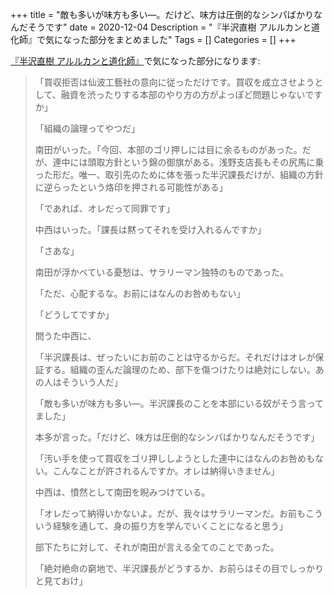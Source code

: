 +++
title = "敵も多いが味方も多い—。だけど、味方は圧倒的なシンパばかりなんだそうです"
date = 2020-12-04
Description = "『半沢直樹 アルルカンと道化師』で気になった部分をまとめました"
Tags = []
Categories = []
+++

[『半沢直樹 アルルカンと道化師』](https://www.amazon.co.jp/%E5%8D%8A%E6%B2%A2%E7%9B%B4%E6%A8%B9-%E3%82%A2%E3%83%AB%E3%83%AB%E3%82%AB%E3%83%B3%E3%81%A8%E9%81%93%E5%8C%96%E5%B8%AB-%E6%B1%A0%E4%BA%95%E6%88%B8-%E6%BD%A4/dp/4065190169/ref=nodl_)で気になった部分になります:

> 「買収拒否は仙波工藝社の意向に従っただけです。買収を成立させようとして、融資を渋ったりする本部のやり方の方がよっぽど問題じゃないですか」
> 
> 「組織の論理ってやつだ」
> 
> 南田がいった。「今回、本部のゴリ押しには目に余るものがあった。だが、連中には頭取方針という錦の御旗がある。浅野支店長もその尻馬に乗った形だ。唯一、取引先のために体を張った半沢課長だけが、組織の方針に逆らったという烙印を押される可能性がある」
> 
> 「であれば、オレだって同罪です」
> 
> 中西はいった。「課長は黙ってそれを受け入れるんですか」
> 
> 「さあな」
> 
> 南田が浮かべている憂愁は、サラリーマン独特のものであった。
> 
> 「ただ、心配するな。お前にはなんのお咎めもない」
> 
> 「どうしてですか」
> 
> 問うた中西に、
> 
> 「半沢課長は、ぜったいにお前のことは守るからだ。それだけはオレが保証する。組織の歪んだ論理のため、部下を傷つけたりは絶対にしない。あの人はそういう人だ」
> 
> 「敵も多いが味方も多い—。半沢課長のことを本部にいる奴がそう言ってました」
> 
> 本多が言った。「だけど、味方は圧倒的なシンパばかりなんだそうです」
> 
> 「汚い手を使って買収をゴリ押ししようとした連中にはなんのお咎めもない。こんなことが許されるんですか。オレは納得いきません」
> 
> 中西は、憤然として南田を睨みつけている。
> 
> 「オレだって納得いかないよ。だが、我々はサラリーマンだ。お前もこういう経験を通して、身の振り方を学んでいくことになると思う」
> 
> 部下たちに対して、それが南田が言える全てのことであった。
> 
> 「絶対絶命の窮地で、半沢課長がどうするか、お前らはその目でしっかりと見ておけ」